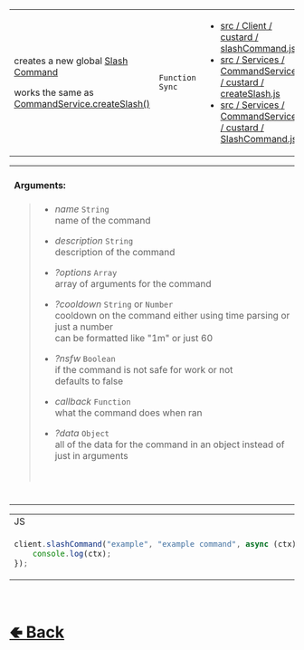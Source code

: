 <table>
<tr><td>

creates a new global [Slash Command](https://github.com/paishee/noscord.js/SlashCommand)<br>

works the same as [CommandService.createSlash()](https://github.com/paishee/noscord.js/wiki/CommandService.createSlash())

</td><td> 

`Function` `Sync`

</td><td>

- [src / Client / custard / slashCommand.js](https://github.com/paishee/noscord.js/blob/main/src/Client/custard/slashCommand.js)
- [src / Services / CommandService / custard / createSlash.js](https://github.com/paishee/noscord.js/blob/main/src/Services/CommandService/custard/createSlash.js)
- [src / Services / CommandService / custard / SlashCommand.js](https://github.com/paishee/noscord.js/blob/main/src/Services/CommandService/custard/SlashCommand.js)


</td></tr>

</table>

<table>
<tr>

<td>

#### Arguments:
> - *name* `String`<br>
> name of the command
>
> - *description* `String`<br>
> description of the command
>
> - *?options* `Array`<br>
> array of arguments for the command
>
> - *?cooldown* `String` or `Number`<br>
> cooldown on the command either using time parsing or just a number<br>
> can be formatted like "1m" or just 60
>
> - *?nsfw* `Boolean`<br>
> if the command is not safe for work or not<br>
> defaults to false
>
> - *callback* `Function`<br>
> what the command does when ran
>
> - *?data* `Object`<br>
> all of the data for the command in an object instead of just in arguments
> <br>

<br>

</td>

</table>

<table>

<tr><td> JS </td></tr>

<tr><td>

```js
client.slashCommand("example", "example command", async (ctx) => {      
    console.log(ctx);
});
```

</td></tr>
</table>

<br> <h1> [🢀 Back](https://github.com/paigeroid/noscord.js/wiki/Client-Elements) </h1>